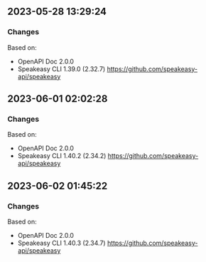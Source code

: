 

## 2023-05-28 13:29:24
### Changes
Based on:
- OpenAPI Doc 2.0.0 
- Speakeasy CLI 1.39.0 (2.32.7) https://github.com/speakeasy-api/speakeasy

## 2023-06-01 02:02:28
### Changes
Based on:
- OpenAPI Doc 2.0.0 
- Speakeasy CLI 1.40.2 (2.34.2) https://github.com/speakeasy-api/speakeasy

## 2023-06-02 01:45:22
### Changes
Based on:
- OpenAPI Doc 2.0.0 
- Speakeasy CLI 1.40.3 (2.34.7) https://github.com/speakeasy-api/speakeasy